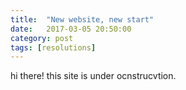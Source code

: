 ```yaml
---
title:  "New website, new start"
date:   2017-03-05 20:50:00
category: post
tags: [resolutions]
---
```

hi there! this site is under ocnstrucvtion.



<!-- Hope you'll join me! In the meantime, check out my [github][github]{:target="_blank"} or connect with me on [Linkedin][linkedin]{:target="_blank"}.

[jekyll]:          http://jekyllrb.com
[github-page]:     https://github.com/bambielli/bambielli.github.io
[github]:          https://github.com/bambielli
[syndio]:          http://synd.io
[thinking-fast]:   http://www.goodreads.com/book/show/11468377-thinking-fast-and-slow
[linkedin]:        https://www.linkedin.com/in/bambielli
 -->